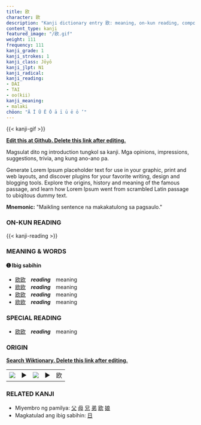 ```yaml
---
title: 欧
character: 欧
description: "Kanji dictionary entry 欧: meaning, on-kun reading, compounds, origin, related kanji"
content_type: kanji
featured_image: "/欧.gif"
weight: 111
frequency: 111
kanji_grade: 1
kanji_strokes: 1
kanji_class: Jōyō
kanji_jlpt: N1
kanji_radical: 
kanji_reading: 
- DAI
- TAI
- oo(kii)
kanji_meaning:
- malaki
chōon: "Ā Ī Ū Ē Ō ā ī ū ē ō ’"
---
```

[//]: # (Don't edit the line below. Kanji animated GIF code is automatically generated.)
{{< kanji-gif >}}

[//]: # (Edit below this line.)

**[Edit this at Github. Delete this link after editing.](https://github.com/tim0g/tim/tree/main/content/kanji/欧/index.md)**

Magsulat dito ng introduction tungkol sa kanji. Mga opinions, impressions, suggestions, trivia, ang kung ano-ano pa.

Generate Lorem Ipsum placeholder text for use in your graphic, print and web layouts, and discover plugins for your favorite writing, design and blogging tools. Explore the origins, history and meaning of the famous passage, and learn how Lorem Ipsum went from scrambled Latin passage to ubiqitous dummy text.
 
**Mnemonic:** "Maikling sentence na makakatulong sa pagsaulo."

### ON-KUN READING

[//]: # (Don't edit the line below. ON-KUN READING code is automatically generated.)
{{< kanji-reading >}}

### MEANING & WORDS

#### ➊ **Ibig sabihin**
  - [欧](../欧)[欧](../欧)　***reading***　meaning
  - [欧](../欧)[欧](../欧)　***reading***　meaning
  - [欧](../欧)[欧](../欧)　***reading***　meaning
  - [欧](../欧)[欧](../欧)　***reading***　meaning

### SPECIAL READING
  - [欧](../欧)[欧](../欧)　***reading***　meaning

### ORIGIN

**[Search Wiktionary. Delete this link after editing.](https://wiktionary.org/wiki/欧)**
<table class="kanji-table"><tr><td>
<img src="60px-欧-bronze.svg.png">
</td><td>▶</td><td>
<img src="60px-欧-oracle.svg.png">
</td><td>▶</td>
<td class="kanji-origin">欧</td>
</tr></table>

### RELATED KANJI
- Miyembro ng pamilya: [父](../父) [母](../母) [兄](../兄) [弟](../弟) [欧](../欧) [娘](../娘)
- Magkatulad ang ibig sabihin: [日](../日)

